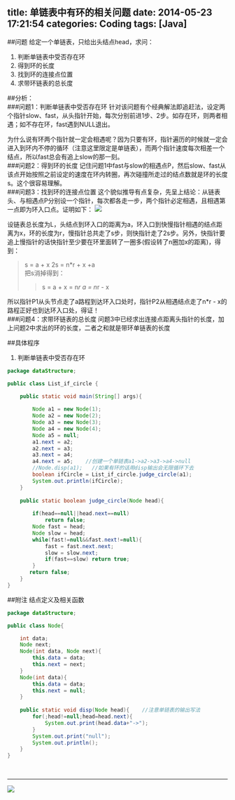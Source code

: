 title: 单链表中有环的相关问题
date: 2014-05-23 17:21:54
categories: Coding
tags: [Java]
---

##问题
给定一个单链表，只给出头结点head，求问：
 1. 判断单链表中受否存在环
 2. 得到环的长度
 3. 找到环的连接点位置
 4. 求带环链表的总长度
<!-- more -->
##分析：
<br>
###问题1：判断单链表中受否存在环
针对该问题有个经典解法即追赶法，设定两个指针slow、fast，从头指针开始，每次分别前进1步、2步。如存在环，则两者相遇；如不存在环，fast遇到NULL退出。

为什么说有环两个指针就一定会相遇呢？因为只要有环，指针遍历的时候就一定会进入到环内不停的循环（注意这里限定是单链表），而两个指针速度每次相差一个结点，所以fast总会有追上slow的那一刻。
<br>
###问题2：得到环的长度
记住问题1中fast与slow的相遇点P，然后slow、fast从该点开始按照之前设定的速度在环内转圈，再次碰撞所走过的结点数就是环的长度s。这个很容易理解。
<br>
###问题3：找到环的连接点位置
这个貌似推导有点复杂，先呈上结论：从链表头、与相遇点P分别设一个指针，每次都各走一步，两个指针必定相遇，且相遇第一点即为环入口点。证明如下：
![](http://7u2eve.com1.z0.glb.clouddn.com/blogpic/list_circle.jpg)


设链表总长度为L，头结点到环入口的距离为a，环入口到快慢指针相遇的结点距离为x，环的长度为r，慢指针总共走了s步，则快指针走了2s步。另外，快指针要追上慢指针的话快指针至少要在环里面转了一圈多(假设转了n圈加x的距离)，得到：

> s  =  a + x
> 2s = n*r + x +a   
> 把s消掉得到：
> > s =  a + x = n*r 
> >a = n*r - x

所以指针P1从头节点走了a路程到达环入口处时，指针P2从相遇结点走了n*r - x的路程正好也到达环入口处，得证！
<br>
###问题4：求带环链表的总长度
问题3中已经求出连接点距离头指针的长度，加上问题2中求出的环的长度，二者之和就是带环单链表的长度

##具体程序

 1. 判断单链表中受否存在环

```java
package dataStructure;

public class List_if_circle {

	public static void main(String[] args){
		
		Node a1 = new Node(1);
		Node a2 = new Node(2);
		Node a3 = new Node(3);
		Node a4 = new Node(4);  
		Node a5 = null;
		a1.next = a2;
		a2.next = a3;
		a3.next = a4;
		a4.next = a5;    //创建一个单链表a1->a2->a3->a4->null
		//Node.disp(a1);   //如果有环的话用disp输出会无限循环下去
		boolean ifCircle = List_if_circle.judge_circle(a1);
		System.out.println(ifCircle);
	}
	
	public static boolean judge_circle(Node head){
		
		if(head==null||head.next==null) 
			return false;
		Node fast = head;
		Node slow = head;
		while(fast!=null&&fast.next!=null){
			fast = fast.next.next;
			slow = slow.next;
			if(fast==slow) return true;
		}
	   return false;	
	}	
}
```

##附注
结点定义及相关函数

```java
package dataStructure;

public class Node{

	int data;
	Node next;
	Node(int data, Node next){
		this.data = data;
		this.next = next;
	}
	Node(int data){
		this.data = data;
		this.next = null;
	}
	
	public static void disp(Node head){    //注意单链表的输出写法
		for(;head!=null;head=head.next){
			System.out.print(head.data+"->");
		}
		System.out.print("null");
		System.out.println();
	}
}
```
<br>


----------
![](http://7u2eve.com1.z0.glb.clouddn.com/blogpic/E___0109GD00SIGT.gif)